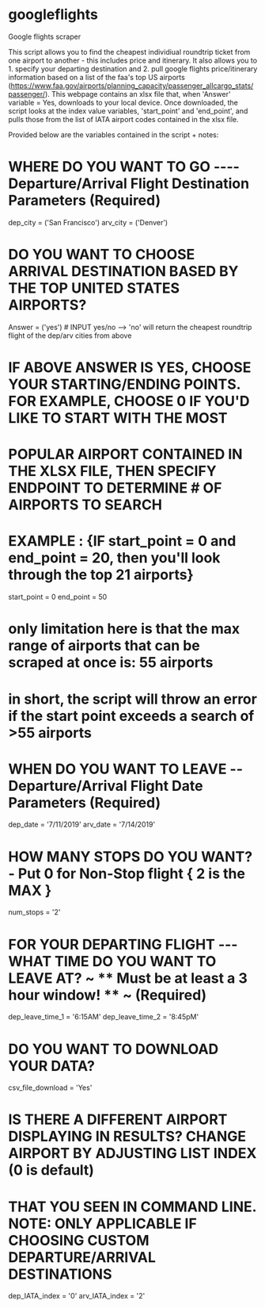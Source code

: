 # googleflights
Google flights scraper

This script allows you to find the cheapest individiual roundtrip ticket from one airport to another - this includes price and itinerary. It also allows you to 1. specify your departing destination and 2. pull google flights price/itinerary information based on a list of the faa's top US airports (https://www.faa.gov/airports/planning_capacity/passenger_allcargo_stats/passenger/). This webpage contains an xlsx file that, when 'Answer' variable = Yes, downloads to your local device. Once downloaded, the script looks at the index value variables, 'start_point' and 'end_point', and pulls those from the list of IATA airport codes contained in the xlsx file.

Provided below are the variables contained in the script + notes:

# WHERE DO YOU WANT TO GO ---- Departure/Arrival Flight Destination Parameters (Required)
dep_city = ('San Francisco')
arv_city = ('Denver') 

# DO YOU WANT TO CHOOSE ARRIVAL DESTINATION BASED BY THE TOP UNITED STATES AIRPORTS?
Answer = ('yes') # INPUT yes/no --> 'no' will return the cheapest roundtrip flight of the dep/arv cities from above

# IF ABOVE ANSWER IS YES, CHOOSE YOUR STARTING/ENDING POINTS. FOR EXAMPLE, CHOOSE 0 IF YOU'D LIKE TO START WITH THE MOST
# POPULAR AIRPORT CONTAINED IN THE XLSX FILE, THEN SPECIFY ENDPOINT TO DETERMINE # OF AIRPORTS TO SEARCH
# EXAMPLE : {IF start_point = 0 and end_point = 20, then you'll look through the top 21 airports}
start_point = 0
end_point   = 50 
# only limitation here is that the max range of airports that can be scraped at once is: 55 airports
# in short, the script will throw an error if the start point exceeds a search of >55 airports

# WHEN DO YOU WANT TO LEAVE -- Departure/Arrival Flight Date Parameters (Required)
dep_date = '7/11/2019'
arv_date = '7/14/2019'

# HOW MANY STOPS DO YOU WANT? - Put 0 for Non-Stop flight { 2 is the MAX }
num_stops = '2'

# FOR YOUR DEPARTING FLIGHT --- WHAT TIME DO YOU WANT TO LEAVE AT? ~ ** Must be at least a 3 hour window! ** ~ (Required)
dep_leave_time_1 = '6:15AM'
dep_leave_time_2  = '8:45pM'

# DO YOU WANT TO DOWNLOAD YOUR DATA?
csv_file_download = 'Yes'

# IS THERE A DIFFERENT AIRPORT DISPLAYING IN RESULTS? CHANGE AIRPORT BY ADJUSTING LIST INDEX (0 is default) 
# THAT YOU SEEN IN COMMAND LINE. NOTE: ONLY APPLICABLE IF CHOOSING CUSTOM DEPARTURE/ARRIVAL DESTINATIONS
dep_IATA_index = '0'
arv_IATA_index = '2'

